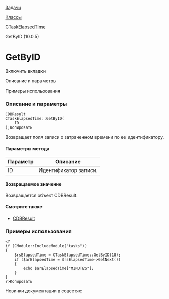 [Задачи](/api_help/tasks/index.php)

[Классы](/api_help/tasks/classes/index.php)

[CTaskElapsedTime](/api_help/tasks/classes/ctaskelapsedtime/index.php)

GetByID (10.0.5)

GetByID
=======

Включить вкладки

Описание и параметры

Примеры использования

### Описание и параметры

```
CDBResult
CTaskElapsedTime::GetByID(
	ID
);Копировать
```

Возвращает поля записи о затраченном времени по ее идентификатору.

#### Параметры метода

| Параметр | Описание |
| --- | --- |
| ID | Идентификатор записи. |

#### Возвращаемое значение

Возвращается объект CDBResult.

#### Смотрите также

* [CDBResult](/api_help/main/reference/cdbresult/index.php)

### Примеры использования

```
<?
if (CModule::IncludeModule("tasks"))
{
	$rsElapsedTime = CTaskElapsedTime::GetByID(18);
	if ($arElapsedTime = $rsElapsedTime->GetNext())
	{
		echo $arElapsedTime["MINUTES"];
	}
}
?>Копировать
```

Новинки документации в соцсетях: